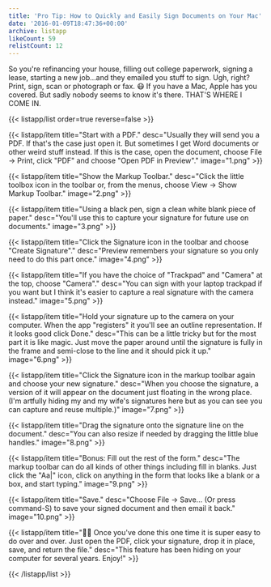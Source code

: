 ```yaml
---
title: 'Pro Tip: How to Quickly and Easily Sign Documents on Your Mac'
date: '2016-01-09T18:47:36+00:00'
archive: listapp
likeCount: 59
relistCount: 12
---
```


So you're refinancing your house, filling out college paperwork, signing a lease, starting a new job...and they emailed you stuff to sign. Ugh, right? Print, sign, scan or photograph or fax. 😷 If you have a Mac, Apple has you covered. But sadly nobody seems to know it's there. THAT'S WHERE I COME IN.

<!--more-->

{{< listapp/list order=true reverse=false >}}

   {{< listapp/item title="Start with a PDF."
      desc="Usually they will send you a PDF. If that's the case just open it. But sometimes I get Word documents or other weird stuff instead. If this is the case, open the document, choose File -> Print, click \"PDF\" and choose \"Open PDF in Preview\"."
      image="1.png" >}}

   {{< listapp/item title="Show the Markup Toolbar."
      desc="Click the little toolbox icon in the toolbar or, from the menus, choose View -> Show Markup Toolbar."
      image="2.png" >}}

   {{< listapp/item title="Using a black pen, sign a clean white blank piece of paper."
      desc="You'll use this to capture your signature for future use on documents."
      image="3.png" >}}

   {{< listapp/item title="Click the Signature icon in the toolbar and choose \"Create Signature\"."
      desc="Preview remembers your signature so you only need to do this part once."
      image="4.png" >}}

   {{< listapp/item title="If you have the choice of \"Trackpad\" and \"Camera\" at the top, choose \"Camera\"."
      desc="You can sign with your laptop trackpad if you want but I think it's easier to capture a real signature with the camera instead."
      image="5.png" >}}

   {{< listapp/item title="Hold your signature up to the camera on your computer. When the app \"registers\" it you'll see an outline representation. If it looks good click Done."
      desc="This can be a little tricky but for the most part it is like magic. Just move the paper around until the signature is fully in the frame and semi-close to the line and it should pick it up."
      image="6.png" >}}

   {{< listapp/item title="Click the Signature icon in the markup toolbar again and choose your new signature."
      desc="When you choose the signature, a version of it will appear on the document just floating in the wrong place. (I'm artfully hiding my and my wife's signatures here but as you can see you can capture and reuse multiple.)"
      image="7.png" >}}

   {{< listapp/item title="Drag the signature onto the signature line on the document."
      desc="You can also resize if needed by dragging the little blue handles."
      image="8.png" >}}

   {{< listapp/item title="Bonus: Fill out the rest of the form."
      desc="The markup toolbar can do all kinds of other things including fill in blanks. Just click the \"Aa|\" icon, click on anything in the form that looks like a blank or a box, and start typing."
      image="9.png" >}}

   {{< listapp/item title="Save."
      desc="Choose File -> Save... (Or press command-S) to save your signed document and then email it back."
      image="10.png" >}}

   {{< listapp/item title="💅🏽 Once you've done this one time it is super easy to do over and over. Just open the PDF, click your signature, drop it in place, save, and return the file."
      desc="This feature has been hiding on your computer for several years. Enjoy!" >}}

{{< /listapp/list >}}
